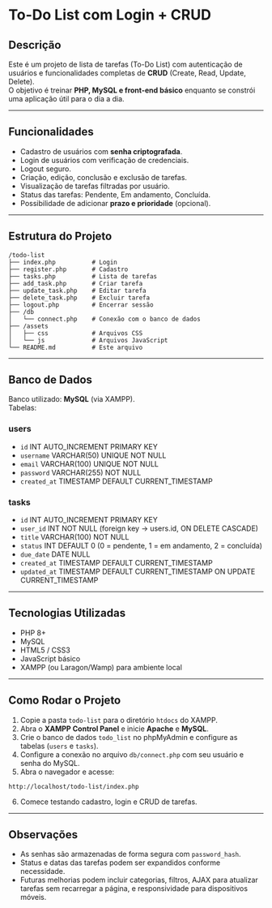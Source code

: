 # To-Do List com Login + CRUD

## Descrição
Este é um projeto de lista de tarefas (To-Do List) com autenticação de usuários e funcionalidades completas de **CRUD** (Create, Read, Update, Delete).  
O objetivo é treinar **PHP, MySQL e front-end básico** enquanto se constrói uma aplicação útil para o dia a dia.

---

## Funcionalidades
- Cadastro de usuários com **senha criptografada**.  
- Login de usuários com verificação de credenciais.  
- Logout seguro.  
- Criação, edição, conclusão e exclusão de tarefas.  
- Visualização de tarefas filtradas por usuário.  
- Status das tarefas: Pendente, Em andamento, Concluída.  
- Possibilidade de adicionar **prazo e prioridade** (opcional).  

---

## Estrutura do Projeto
```
/todo-list
├── index.php          # Login
├── register.php       # Cadastro
├── tasks.php          # Lista de tarefas
├── add_task.php       # Criar tarefa
├── update_task.php    # Editar tarefa
├── delete_task.php    # Excluir tarefa
├── logout.php         # Encerrar sessão
├── /db
│   └── connect.php    # Conexão com o banco de dados
├── /assets
│   ├── css            # Arquivos CSS
│   └── js             # Arquivos JavaScript
└── README.md          # Este arquivo
```

---

## Banco de Dados
Banco utilizado: **MySQL** (via XAMPP).  
Tabelas:

### users
- `id` INT AUTO_INCREMENT PRIMARY KEY  
- `username` VARCHAR(50) UNIQUE NOT NULL  
- `email` VARCHAR(100) UNIQUE NOT NULL  
- `password` VARCHAR(255) NOT NULL  
- `created_at` TIMESTAMP DEFAULT CURRENT_TIMESTAMP  

### tasks
- `id` INT AUTO_INCREMENT PRIMARY KEY  
- `user_id` INT NOT NULL (foreign key → users.id, ON DELETE CASCADE)  
- `title` VARCHAR(100) NOT NULL  
- `status` INT DEFAULT 0 (0 = pendente, 1 = em andamento, 2 = concluída)  
- `due_date` DATE NULL  
- `created_at` TIMESTAMP DEFAULT CURRENT_TIMESTAMP  
- `updated_at` TIMESTAMP DEFAULT CURRENT_TIMESTAMP ON UPDATE CURRENT_TIMESTAMP

---

## Tecnologias Utilizadas
- PHP 8+  
- MySQL  
- HTML5 / CSS3  
- JavaScript básico  
- XAMPP (ou Laragon/Wamp) para ambiente local  

---

## Como Rodar o Projeto
1. Copie a pasta `todo-list` para o diretório `htdocs` do XAMPP.  
2. Abra o **XAMPP Control Panel** e inicie **Apache** e **MySQL**.  
3. Crie o banco de dados `todo_list` no phpMyAdmin e configure as tabelas (`users` e `tasks`).  
4. Configure a conexão no arquivo `db/connect.php` com seu usuário e senha do MySQL.  
5. Abra o navegador e acesse:  
```
http://localhost/todo-list/index.php
```
6. Comece testando cadastro, login e CRUD de tarefas.  

---

## Observações
- As senhas são armazenadas de forma segura com `password_hash`.  
- Status e datas das tarefas podem ser expandidos conforme necessidade.  
- Futuras melhorias podem incluir categorias, filtros, AJAX para atualizar tarefas sem recarregar a página, e responsividade para dispositivos móveis.
